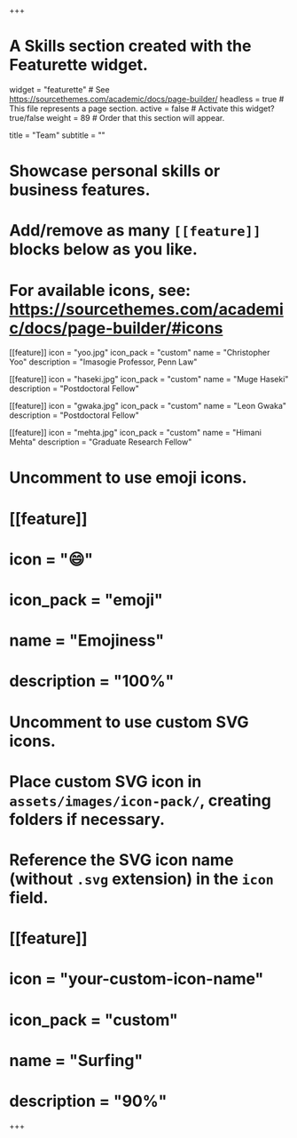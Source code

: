 +++
# A Skills section created with the Featurette widget.
widget = "featurette"  # See https://sourcethemes.com/academic/docs/page-builder/
headless = true  # This file represents a page section.
active = false  # Activate this widget? true/false
weight = 89  # Order that this section will appear.

title = "Team"
subtitle = ""

# Showcase personal skills or business features.
# 
# Add/remove as many `[[feature]]` blocks below as you like.
# 
# For available icons, see: https://sourcethemes.com/academic/docs/page-builder/#icons

[[feature]]
  icon = "yoo.jpg"
  icon_pack = "custom"
  name = "Christopher Yoo"
  description = "Imasogie Professor, Penn Law"
  
[[feature]]
  icon = "haseki.jpg"
  icon_pack = "custom"
  name = "Muge Haseki"
  description = "Postdoctoral Fellow"  
  
[[feature]]
  icon = "gwaka.jpg"
  icon_pack = "custom"
  name = "Leon Gwaka"
  description = "Postdoctoral Fellow"
  
[[feature]]
  icon = "mehta.jpg"
  icon_pack = "custom"
  name = "Himani Mehta"
  description = "Graduate Research Fellow"

# Uncomment to use emoji icons.
# [[feature]]
#  icon = ":smile:"
#  icon_pack = "emoji"
#  name = "Emojiness"
#  description = "100%"  

# Uncomment to use custom SVG icons.
# Place custom SVG icon in `assets/images/icon-pack/`, creating folders if necessary.
# Reference the SVG icon name (without `.svg` extension) in the `icon` field.
# [[feature]]
#  icon = "your-custom-icon-name"
#  icon_pack = "custom"
#  name = "Surfing"
#  description = "90%"

+++
